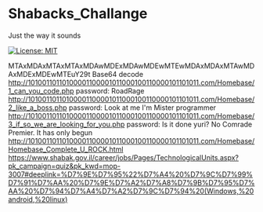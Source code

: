# Shabacks_Challange
Just the way it sounds

[![License: MIT](https://img.shields.io/badge/License-MIT-yellow.svg)](https://opensource.org/licenses/MIT)

MTAxMDAxMTAxMTAxMDAwMDExMDAwMDEwMTEwMDAxMDAxMTAwMDAxMDExMDEwMTEuY29t
Base64 decode
http://10100110110100001100001011000100110000101101011.com/Homebase/1_can_you_code.php
password: RoadRage
http://10100110110100001100001011000100110000101101011.com/Homebase/2_like_a_boss.php
password: Look at me I'm Mister programmer
http://10100110110100001100001011000100110000101101011.com/Homebase/3_if_so_we_are_looking_for_you.php
password: Is it done yuri? No Comrade Premier. It has only begun
http://10100110110100001100001011000100110000101101011.com/Homebase/Homebase_Complete_U_ROCK.html
https://www.shabak.gov.il/career/jobs/Pages/TechnologicalUnits.aspx?pk_campaign=quiz&pk_kwd=mop-3007#deeplink=%D7%9E%D7%95%22%D7%A4%20%D7%9C%D7%99%D7%91%D7%AA%20%D7%9E%D7%A2%D7%A8%D7%9B%D7%95%D7%AA%20%D7%94%D7%A4%D7%A2%D7%9C%D7%94%20(Windows,%20android,%20linux)
